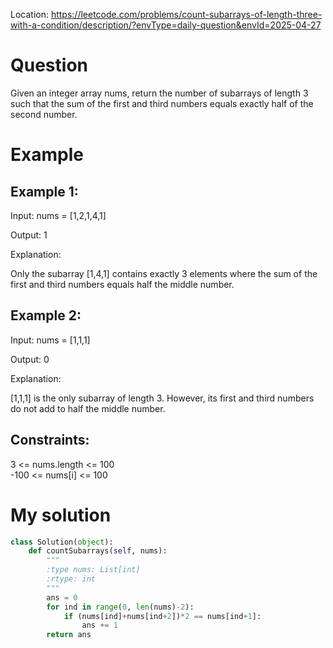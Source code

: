 Location: https://leetcode.com/problems/count-subarrays-of-length-three-with-a-condition/description/?envType=daily-question&envId=2025-04-27
# Question
Given an integer array nums, return the number of subarrays of length 3 such that the sum of the first and third numbers equals exactly half of the second number.

 
# Example

## Example 1:

Input: nums = [1,2,1,4,1]

Output: 1

Explanation:

Only the subarray [1,4,1] contains exactly 3 elements where the sum of the first and third numbers equals half the middle number.

## Example 2:

Input: nums = [1,1,1]

Output: 0

Explanation:

[1,1,1] is the only subarray of length 3. However, its first and third numbers do not add to half the middle number.

## Constraints:

3 <= nums.length <= 100\
-100 <= nums[i] <= 100
 

# My solution 
```python
class Solution(object):
    def countSubarrays(self, nums):
        """
        :type nums: List[int]
        :rtype: int
        """
        ans = 0
        for ind in range(0, len(nums)-2):
            if (nums[ind]+nums[ind+2])*2 == nums[ind+1]:
                ans += 1
        return ans  
```
